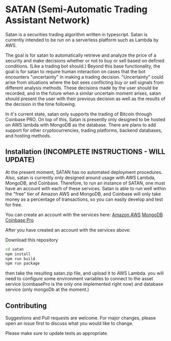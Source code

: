 # SATAN (Semi-Automatic Trading Assistant Network)

Satan is a securities trading algorithm written in typescript. Satan is currently intended to be run on a serverless platform such as Lambda by AWS.

The goal is for satan to automatically retrieve and analyze the price of a security and make decisions whether or not to buy or sell based on defined conditions. (Like a trading bot should.)
Beyond this base functionality, the goal is for satan to require human interaction on cases that the bot encounters "uncertainty" in making a trading decision. "Uncertainty" could arise from situations where the bot sees conflicting buy or sell signals from different analysis methods. 
These decisions made by the user should be recorded, and in the future when a similar uncertain moment arises, satan should present the user with their previous decision as well as the results of the decision in the time following.

In it's current state, satan only supports the trading of Bitcoin through Coinbase PRO. On top of this, Satan is presently only designed to be hosted on AWS lambda with MongoDB as the database. There are plans to add support for other cryptocurrencies, trading platforms, backend databases, and hosting methods.

## Installation (INCOMPLETE INSTRUCTIONS - WILL UPDATE)
At the present moment, SATAN has no automated deployment procedures. Also, satan is currently only designed around usage with AWS Lambda, MongoDB, and Coinbase. Therefore, to run an instance of SATAN, one must have an account with each of these services. 
Satan is able to run well within the "free" tier of Amazon AWS and MongoDB, and Coinbase will only take money as a percentage of transactions, so you can easily develop and test for free.

You can create an account with the services here:
[Amazon AWS](https://aws.amazon.com/)
[MongoDB](https://www.mongodb.com/)
[Coinbase Pro](https://pro.coinbase.com/)

After you have created an account with the services above:

Download this repository

```bash
cd satan
npm install
npm run build
npm run package
```

then take the resulting satan.zip file, and upload it to AWS Lambda.
you will need to configure some environment variables to connect to the asset service (coinbasePro is the only one implemented right now) and database service (only mongoDb at the moment.)

## Contributing
Suggestions and Pull requests are welcome. For major changes, please open an issue first to discuss what you would like to change.

Please make sure to update tests as appropriate.
